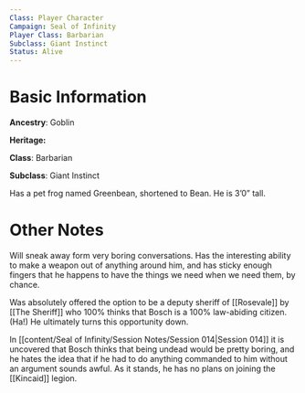 ```yaml
---
Class: Player Character
Campaign: Seal of Infinity
Player Class: Barbarian
Subclass: Giant Instinct
Status: Alive
---
```

# Basic Information
**Ancestry**: Goblin

**Heritage:** 

**Class**: Barbarian

**Subclass**: Giant Instinct

Has a pet frog named Greenbean, shortened to Bean. He is 3’0” tall.
# Other Notes
Will sneak away form very boring conversations. Has the interesting ability to make a weapon out of anything around him, and has sticky enough fingers that he happens to have the things we need when we need them, by chance.

Was absolutely offered the option to be a deputy sheriff of [[Rosevale]] by [[The Sheriff]] who 100% thinks that Bosch is a 100% law-abiding citizen. (Ha!) He ultimately turns this opportunity down.

In [[content/Seal of Infinity/Session Notes/Session 014|Session 014]] it is uncovered that Bosch thinks that being undead would be pretty boring, and he hates the idea that if he had to do anything commanded to him without an argument sounds awful. As it stands, he has no plans on joining the [[Kincaid]] legion.